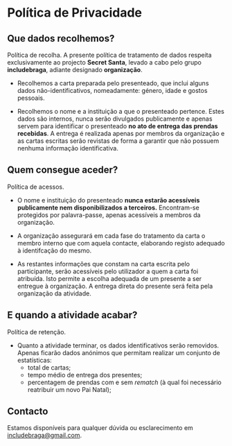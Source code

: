 # Política de Privacidade

## Que dados recolhemos?

Política de recolha.
A presente política de tratamento de dados respeita exclusivamente ao projecto **Secret Santa**, levado a cabo pelo grupo **includebraga**, adiante designado **organização**.

- Recolhemos a carta preparada pelo presenteado, que inclui alguns dados
  não-identificativos, nomeadamente: género, idade e gostos pessoais.

- Recolhemos o nome e a instituição a que o presenteado pertence. Estes dados
  são internos, nunca serão divulgados publicamente e apenas servem para
  identificar o presenteado **no ato de entrega das prendas recebidas**. A
  entrega é realizada apenas por membros da organização e as cartas
  escritas serão revistas de forma a garantir que não possuem nenhuma informação
  identificativa.

## Quem consegue aceder?

Política de acessos.

- O nome e instituição do presenteado **nunca estarão acessíveis publicamente nem disponibilizados a terceiros.**
  Encontram-se protegidos por palavra-passe, apenas acessíveis a membros
  da organização.

- A organização assegurará em cada fase do tratamento da carta o membro interno que com aquela contacte, elaborando registo adequado à identifcação do mesmo.

- As restantes informações que constam na carta escrita pelo participante, serão
  acessíveis pelo utilizador a quem a carta foi atribuída. Isto permite a escolha
  adequada de um presente a ser entregue à organização. A entrega direta do
  presente será feita pela organização da atividade.

## E quando a atividade acabar?

Política de retenção.

- Quanto a atividade terminar, os dados identificativos serão removidos. Apenas
  ficarão dados anónimos que permitam realizar um conjunto de estatísticas:
  - total de cartas;
  - tempo médio de entrega dos presentes;
  - percentagem de prendas com e sem _rematch_ (à qual foi necessário reatribuir um novo Pai Natal);

## Contacto

Estamos disponíveis para qualquer dúvida ou esclarecimento em
[includebraga@gmail.com](mailto:includebraga@gmail.com).
